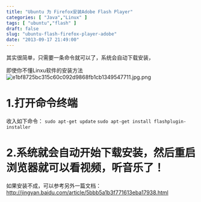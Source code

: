```yaml
---
title: "Ubuntu 为 Firefox安装Adobe Flash Player"
categories: [ "Java","Linux" ]
tags: [ "ubuntu","flash" ]
draft: false
slug: "ubuntu-flash-firefox-player-adobe"
date: "2013-09-17 21:49:00"
---
```


其实很简单，只需要一条命令就可以了，系统会自动下载安装，

即使你不懂Linxu软件的安装方法
![e1bf8725bc315c60c092d9868fb1cb1349547711.jpg.png][1]
# 1.打开命令终端


<!--more-->


收入如下命令：
`sudo apt-get update`
`sudo apt-get install flashplugin-installer`

# 2.系统就会自动开始下载安装，然后重启浏览器就可以看视频，听音乐了！

如果安装不成，可以参考另外一篇文档：http://jingyan.baidu.com/article/5bbb5a1b3f771613eba17938.html


  [1]: https://imgs.gnux.cn/usr/uploads/2015/07/2388509920.png